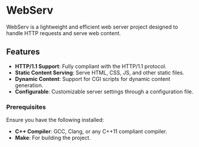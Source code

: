 # WebServ

WebServ is a lightweight and efficient web server project designed to handle HTTP requests and serve web content.

## Features

- **HTTP/1.1 Support**: Fully compliant with the HTTP/1.1 protocol.
- **Static Content Serving**: Serve HTML, CSS, JS, and other static files.
- **Dynamic Content**: Support for CGI scripts for dynamic content generation.
- **Configurable**: Customizable server settings through a configuration file.

### Prerequisites

Ensure you have the following installed:

- **C++ Compiler**: GCC, Clang, or any C++11 compliant compiler.
- **Make**: For building the project.
